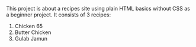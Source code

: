 This project is about a recipes site using plain HTML basics without CSS as a beginner project. 
It consists of 3 recipes:
1) Chicken 65
2) Butter Chicken
3) Gulab Jamun
